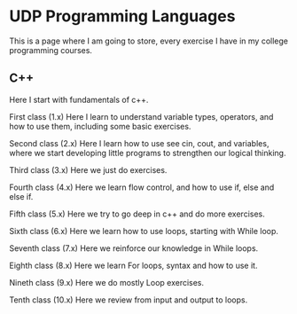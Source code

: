 # UDP Programming Languages 
This is a page where I am going to store, every exercise I have in my college programming courses.

## C++
Here I start with fundamentals of c++.

First class (1.x)
Here I learn to understand variable types, operators, and how to use them, including some basic exercises.

Second class (2.x)
Here I learn how to use see cin, cout, and variables, where we start developing little programs to strengthen our logical thinking.

Third class (3.x)
Here we just do exercises.

Fourth class (4.x)
Here we learn flow control, and how to use if, else and else if.

Fifth class (5.x)
Here we try to go deep in c++ and do more exercises.

Sixth class (6.x)
Here we learn how to use loops, starting with While loop.

Seventh class (7.x)
Here we reinforce our knowledge in While loops.

Eighth class (8.x)
Here we learn For loops, syntax and how to use it.

Nineth class (9.x)
Here we do mostly Loop exercises.

Tenth class (10.x)
Here we review from input and output to loops.
